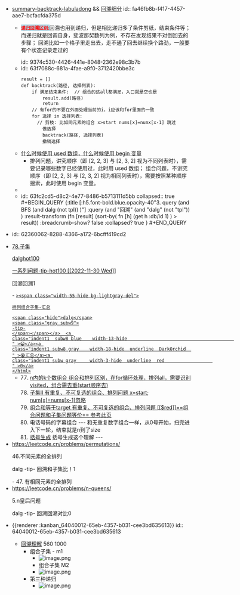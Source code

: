 - [summary-backtrack-labuladong](https://labuladong.github.io/algo/di-ling-zh-bfe1b/hui-su-sua-c26da/) && [回溯细分](https://labuladong.github.io/algo/di-san-zha-24031/bao-li-sou-96f79/hui-su-sua-56e11/)
  id:: fa46fb8b-f417-4457-aae7-bcfacfda375d
	- <p class="gray subw  inline_box underline"><span style="color: red;background-color: lightblue;font-weight:bold;font-size:12px;display:inline-block"> 递归回溯区别:</span>回溯也用到递归，但是相比递归多了条件剪纸，结束条件等； 而递归就是回调自身，斐波那契数列为例，不存在发现结果不对倒回去的步骤； 回溯比如一个格子里走出去，走不通了回去继续换个路劲，一般要有个状态记录走过的</p>
	  id:: 9374c530-4426-441e-8048-2362e98c3b7b
	- id:: 63f7088c-681a-4fae-a9f0-3712420bbe3c
	  ```
	  result = []
	  def backtrack(路径, 选择列表):
	      if 满足结束条件:  // 组合的这all都满足，入口就是空也是
	          result.add(路径)
	          return
	      // 有for的不要在外面处理当前的i，i应该和for里面的一致
	      for 选择 in 选择列表:
	  		// 剪枝: 比如同元素的组合 x>start nums[x]=numx[x-1] 跳过
	          做选择
	          backtrack(路径, 选择列表)
	          撤销选择
	  ```
	- [什么时候使用 used 数组，什么时候使用 begin 变量](https://leetcode.cn/problems/combination-sum/solution/hui-su-suan-fa-jian-zhi-python-dai-ma-java-dai-m-2/)
		- 排列问题，讲究顺序（即 [2, 2, 3] 与 [2, 3, 2] 视为不同列表时），需要记录哪些数字已经使用过，此时用 used 数组；
		  组合问题，不讲究顺序（即 [2, 2, 3] 与 [2, 3, 2] 视为相同列表时），需要按照某种顺序搜索，此时使用 begin 变量。
	-
	- id:: 63fc2cd5-d8c2-4e77-8486-b5713111d5bb
	  collapsed:: true
	  #+BEGIN_QUERY 
	  {:title [:h5.font-bold.blue.opacity-40"3. query (and BFS (and dalg (not  tpl)) )"]
	  :query (and "回溯" (and "dalg" (not  "tpl")) )
	  :result-transform (fn [result]
	                          (sort-by(  fn [h]
	                                    (get h :db/id 1)  ) > result))
	  :breadcrumb-show?  false
	  :collapsed? true
	  }
	  #+END_QUERY
- id:: 62360062-8288-4366-a172-6bcfff419cd2
- <html><a  class="alg-2stars"       href=https://leetcode.cn/problems/subsets/description/
  
  
  ><span class="width-55-hide bg-lightgray-del">
  
  78.子集
  
  <span class="hide">dalg</span><span class="hide">hot100</span>
  <span class="gray subw9">
  
  一系列问题-tip-hot100 <span class=" bg-green white  subw hblack hover"> [[2022-11-30 Wed]] </span>
  
  </span></span></a>  <a 
  class="indent1  subw8 blue    width-13-hide                                        " >回溯</a><a 
  class="indent1 subw8 gray    width-18-hide  underline  DarkOrchid  " >回溯</a><a 
  class="indent1 subw gray     width-3-hide  underline  red                  " >1</a>
  </html>
	- <html><a  class="alg-2stars"       href=
	  https://leetcode.cn/problems/subsets/solution/hui-su-suan-fa-by-powcai-5/
	  
	  ><span class="width-55-hide bg-lightgray-del">
	  
	  排列组合子集-汇总
	  
	  <span class="hide">dalg</span>
	  <span class="gray subw9">
	  -tip-
	  </span></span></a>  <a 
	  class="indent1  subw8 blue    width-13-hide                                        " >😁</a><a 
	  class="indent1 subw8 gray    width-18-hide  underline  DarkOrchid  " >😭汇总</a><a 
	  class="indent1 subw gray     width-3-hide  underline  red                  " >0</a>
	  </html>
	- 77. n内的k个数组合     组合和排列区别，在for循环处理，排列all，需要识别visited，组合需去重(start顺序去)
	  90. 子集II   <span class="subw8">有重复、不可复选的组合、排列问题  x=start; num[x]=nums[x-1]忽略</span>
	  40.  组合和等于target   <span class="subw8">有重复、不可复选的组合、排列问题</span>  [[$red]]==组合问题和子集问题等价==  [参考此页](https://labuladong.github.io/algo/di-san-zha-24031/bao-li-sou-96f79/hui-su-sua-56e11/)
	  17. 电话号码的字幕组合 --- 和无重复数字组合一样，从0号开始，扫完进入下一轮，结束就是n到了size
	  22. [括号生成](https://leetcode.cn/problems/generate-parentheses/) 括号生成这个理解 ---
- <html><a  class="alg-2stars"       href=
  
  https://leetcode.cn/problems/permutations/
  
  ><span class="width-55-hide bg-lightgray-del">
  
  46.不同元素的全排列
  
  <span class="hide">dalg</span>
  <span class="gray subw9">
  -tip-
  </span></span></a>  <a 
  class="indent1  subw8 blue    width-13-hide                                        " >回溯</a><a 
  class="indent1 subw8 gray    width-18-hide  underline  DarkOrchid  " >和子集比！</a><a 
  class="indent1 subw gray     width-3-hide  underline  red                  " >1</a>
  </html>
	- 47.  有相同元素的全排列
- <html><a  class="alg-2stars"       href=
  
  https://leetcode.cn/problems/n-queens/
  ><span class="width-55-hide bg-lightgray-del">
  
  5.n皇后问题
  
  <span class="hide">dalg</span>
  <span class="gray subw9">
  -tip-
  </span></span></a>  <a 
  class="indent1  subw8 blue    width-13-hide                                        " >回溯</a><a 
  class="indent1 subw8 gray    width-18-hide  underline  DarkOrchid  " >回溯对比</a><a 
  class="indent1 subw gray     width-3-hide  underline  red                  " >0</a>
  </html>
- {{renderer :kanban_64040012-65eb-4357-b031-cee3bd635613}}
  id:: 64040012-65eb-4357-b031-cee3bd635613
	- [回溯理解](https://labuladong.online/algo/essential-technique/permutation-combination-subset-all-in-one/) 560 1000
		- 组合子集 - m1
			- ![image.png](../assets/image_1677985727985_0.png)
			- 组合子集 M2
			- ![image.png](../assets/image_1677985800815_0.png)
		- 第三种递归
			- ![image.png](../assets/image_1677991352847_0.png)